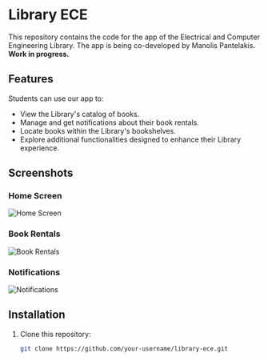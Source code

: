 # Library ECE

This repository contains the code for the app of the Electrical and Computer Engineering Library. The app is being co-developed by Manolis Pantelakis. **Work in progress.**

## Features

Students can use our app to:
- View the Library's catalog of books.
- Manage and get notifications about their book rentals.
- Locate books within the Library's bookshelves.
- Explore additional functionalities designed to enhance their Library experience.

## Screenshots

### Home Screen
![Home Screen](https://github.com/user-attachments/assets/31754878-abfb-418b-bfb5-ec6f75de5435)

### Book Rentals
![Book Rentals](https://github.com/user-attachments/assets/b72bf4ef-f074-4aff-829b-7719f9764f76)

### Notifications
![Notifications](https://github.com/user-attachments/assets/81767219-e714-46df-bc07-44ee8bd9f1bf)

## Installation

1. Clone this repository:
   ```bash
   git clone https://github.com/your-username/library-ece.git



